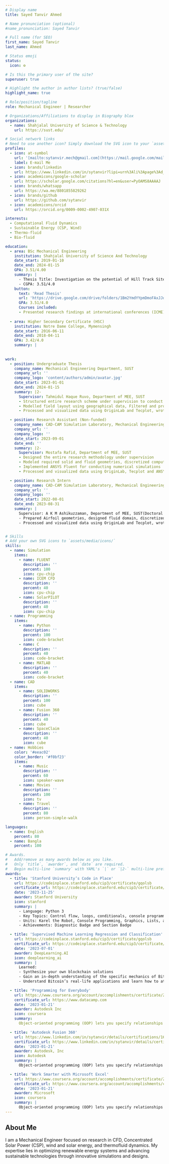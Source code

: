 ```yaml
---
# Display name
title: Sayed Tanvir Ahmed

# Name pronunciation (optional)
#name_pronunciation: Sayed Tanvir

# Full name (for SEO)
first_name: Sayed Tanvir
last_name: Ahmed

# Status emoji
status:
  icon: ⚙️

# Is this the primary user of the site?
superuser: true

# Highlight the author in author lists? (true/false)
highlight_name: true

# Role/position/tagline
role: Mechanical Engineer | Researcher

# Organizations/Affiliations to display in Biography blox
organizations:
  - name: Shahjalal University of Science & Technology
    url: https://sust.edu/

# Social network links
# Need to use another icon? Simply download the SVG icon to your `assets/media/icons/` folder.
profiles:
  - icon: at-symbol
    url: '[mailto:sytanvir.mech@gmail.com](https://mail.google.com/mail/?view=cm&fs=1&to=sytanvir.mech@gmail.com)'
    label: E-mail Me
  - icon: brands/linkedin
    url: https://www.linkedin.com/in/sytanvir?lipi=urn%3Ali%3Apage%3Ad_flagship3_profile_view_base_contact_details%3BKWuYAUOwRdm%2BUAO6jMvvbw%3D%3D
  - icon: academicons/google-scholar
    url: https://scholar.google.com/citations?hl=en&user=PyOAMS8AAAAJ
  - icon: brands/whatsapp
    url: https://wa.me/8801855829262 
  - icon: brands/github
    url: https://github.com/sytanvir
  - icon: academicons/orcid
    url: https://orcid.org/0009-0002-4907-031X

interests:
  - Computational Fluid Dynamics
  - Sustainable Energy (CSP, Wind)
  - Thermo-fluid 
  - Bio-fluid

education:
  - area: BSc Mechanical Engineering
    institution: Shahjalal University of Science And Technology
    date_start: 2019-01-10
    date_end: 2024-01-15
    GPA: 3.51/4.00
    summary: |
      - Thesis Title: Investigation on the potential of Hill Track Sites as solar fields for Concentrated Solar Power plants incorporating Optical Efficiency as the primary parameter.
      - CGPA: 3.51/4.0
    button:
      text: 'Read Thesis'
      url: 'https://drive.google.com/drive/folders/1Bm2YmdYYpmDmoFAxJJdHMR1RxhoExx01?usp=sharing'
      GPA: 3.51/4.0
      Courses included:
      - Presented research findings at international conferences (ICME)
      
  - area: Higher Secondary Certificate (HSC)
    institution: Notre Dame College, Mymensingh
    date_start: 2016-06-11
    date_end: 2018-04-11
    GPA: 3.42/4.0
    summary: |
       
      
work:
  - position: Undergraduate Thesis
    company_name: Mechanical Engineering Department, SUST
    company_url: ''
    company_logo: 'content/authors/admin/avatar.jpg'
    date_start: 2023-01-01
    date_end: 2024-01-15
    summary: |2-
      Supervisor: Tahmidul Haque Ruvo, Department of MEE, SUST
      - Structured entire research scheme under supervision to conduct thesis within timeframe
      - Modelled field layout using geographical data, Filtered and processed data with Python, used SolarPILOT to carry out the simulation
      - Processed and visualized data using OriginLab and Tecplot, wrote a thesis report, and presented a conference paper

  - position: Research Assistant (Non-funded)
    company_name: CAD-CAM Simulation Laboratory, Mechanical Engineering, SUST
    company_url: ''
    company_logo: ''
    date_start: 2023-09-01
    date_end: ''
    summary: |2-
      Supervisor: Mostafa Rafid, Department of MEE, SUST
      - Designed the entire research methodology under supervision
      - Modeled required solid and fluid geometries, discretized computational domain using ANSYS ICEM CFD Meshing tool, and developed different boundary conditions
      - Implemented ANSYS Fluent for conducting numerical simulations
      - Processed and visualized data using OriginLab, Tecplot and ANSYS CFD-Post, wrote a research paper

  - position: Research Intern
    company_name: CAD-CAM Simulation Laboratory, Mechanical Engineering, SUST
    company_url: ''
    company_logo: ''
    date_start: 2022-08-01
    date_end: 2023-08-31
    summary: |
      Supervisor: A K M Ashikuzzaman, Department of MEE, SUST(Doctoral candidate, University of Minnesota, USA)
      - Prepared Airfoil geometries, designed fluid domain, discretized computational domain using ANSYS ICEM CFD Meshing tool, and developed different boundary conditions
      - Processed and visualized data using OriginLab and Tecplot, wrote multiple research paper, one poster paper accepted and two paper being reviewed


# Skills
# Add your own SVG icons to `assets/media/icons/`
skills:
  - name: Simulation 
    items:
      - name: FLUENT
        description: ''
        percent: 100
        icon: cpu-chip
      - name: ICEM CFD
        description: ''
        percent: 40
        icon: cpu-chip
      - name: SolarPILOT
        description: ''
        percent: 40
        icon: cpu-chip
  - name: Programming 
    items:
      - name: Python
        description: ''
        percent: 100
        icon: code-bracket
      - name: C 
        description: ''
        percent: 40
        icon: code-bracket
      - name: MATLAB
        description: ''
        percent: 40
        icon: code-bracket
  - name: CAD 
    items:
      - name: SOLIDWORKS
        description: ''
        percent: 100
        icon: cube
      - name: Fusion 360
        description: ''
        percent: 40
        icon: cube
      - name: SpaceClaim
        description: ''
        percent: 40
        icon: cube
  - name: Hobbies
    color: '#eeac02'
    color_border: '#f0bf23'
    items:
      - name: Music
        description: ''
        percent: 60
        icon: speaker-wave
      - name: Movies
        description: ''
        percent: 100
        icon: tv
      - name: Travel
        description: ''
        percent: 80
        icon: person-simple-walk

languages:
  - name: English
    percent: 80
  - name: Bangla
    percent: 100

# Awards.
#   Add/remove as many awards below as you like.
#   Only `title`, `awarder`, and `date` are required.
#   Begin multi-line `summary` with YAML's `|` or `|2-` multi-line prefix and indent 2 spaces below.
awards:
  - title: 'Stanford University’s Code in Place'
    url: https://codeinplace.stanford.edu/cip3/certificate/gqolsb
    certificate_url: https://codeinplace.stanford.edu/cip3/certificate/gqolsb
    date: '2023-11-25'
    awarder: Stanford University
    icon: stanford
    summary: |
      - Language: Python 3
      - Key Topics: Control flow, loops, conditionals, console programming, graphics, lists, and dictionaries.
      - Units: Karel the Robot, Console Programming, Graphics, Lists, and Dictionaries.
      - Achievements: Diagnostic Badge and Section Badge

  - title: 'Supervised Machine Learning Regression and Classification'
    url: https://codeinplace.stanford.edu/cip3/certificate/gqolsb
    certificate_url: https://codeinplace.stanford.edu/cip3/certificate/gqolsb
    date: '2023-07-01'
    awarder: DeepLearning.AI
    icon: deeplearning_ai
    summary: |
      Learned:
      - Synthesize your own blockchain solutions
      - Gain an in-depth understanding of the specific mechanics of Bitcoin
      - Understand Bitcoin’s real-life applications and learn how to attack and destroy Bitcoin, Ethereum, smart contracts and Dapps, and alternatives to Bitcoin’s Proof-of-Work consensus algorithm

  - title: 'Programming for Everybody'
    url: https://www.coursera.org/account/accomplishments/certificate/ZNU47CCKYVNP
    certificate_url: https://www.datacamp.com
    date: '2023-01-21'
    awarder: Autodesk Inc 
    icon: coursera
    summary: 
      Object-oriented programming (OOP) lets you specify relationships between functions and the objects that they can act on, helping you manage complexity in your code. This is an intermediate level course, providing an introduction to OOP, using the S3 and R6 systems. S3 is a great day-to-day R programming tool that simplifies some of the functions that you write. R6 is especially useful for industry-specific analyses, working with web APIs, and building GUIs.

  - title: 'Autodesk Fusion 360'
    url: https://www.linkedin.com/in/sytanvir/details/certifications/1635547379581/single-media-viewer?type=IMAGE&profileId=ACoAADHEWpgBrIgGdhd9R40gTmMySAi-7lAkuZM&lipi=urn%3Ali%3Apage%3Ad_flagship3_profile_view_base_certifications_details%3BB6okBb1JS0Cne3lsYlc7Nw%3D%3D
    certificate_url: https://www.linkedin.com/in/sytanvir/details/certifications/1635547379581/single-media-viewer?type=IMAGE&profileId=ACoAADHEWpgBrIgGdhd9R40gTmMySAi-7lAkuZM&lipi=urn%3Ali%3Apage%3Ad_flagship3_profile_view_base_certifications_details%3BB6okBb1JS0Cne3lsYlc7Nw%3D%3D
    date: '2023-01-21'
    awarder: Autodesk, Inc 
    icon: Autodesk
    summary: |
      Object-oriented programming (OOP) lets you specify relationships between functions and the objects that they can act on, helping you manage complexity in your code. This is an intermediate level course, providing an introduction to OOP, using the S3 and R6 systems. S3 is a great day-to-day R programming tool that simplifies some of the functions that you write. R6 is especially useful for industry-specific analyses, working with web APIs, and building GUIs.

  - title: 'Work Smarter with Microsoft Excel'
    url: https://www.coursera.org/account/accomplishments/certificate/ZNU47CCKYVNP
    certificate_url: https://www.coursera.org/account/accomplishments/certificate/ZNU47CCKYVNP
    date: '2023-01-21'
    awarder: Microsoft
    icon: coursera
    summary: |
      Object-oriented programming (OOP) lets you specify relationships between functions and the objects that they can act on, helping you manage complexity in your code. This is an intermediate level course, providing an introduction to OOP, using the S3 and R6 systems. S3 is a great day-to-day R programming tool that simplifies some of the functions that you write. R6 is especially useful for industry-specific analyses, working with web APIs, and building GUIs.
---
```


## About Me

I am a Mechanical Engineer focused on research in CFD, Concentrated Solar Power (CSP), wind and solar energy, and thermofluid dynamics. My expertise lies in optimizing renewable energy systems and advancing sustainable technologies through innovative simulations and designs.
